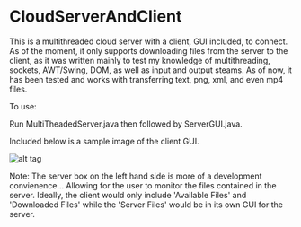 # CloudServerAndClient

This is a multithreaded cloud server with a client, GUI included, to connect. As of the moment, it only supports downloading files from the server to the client, as it was written mainly to test my knowledge of multithreading, sockets, AWT/Swing, DOM, as well as input and output steams. As of now, it has been tested and works with transferring text, png, xml, and even mp4 files.

To use:

Run MultiTheadedServer.java then followed by ServerGUI.java.



Included below is a sample image of the client GUI.

![alt tag](https://cloud.githubusercontent.com/assets/12649881/18596518/51cbf4cc-7bfe-11e6-9e6e-bac5b69dae29.png)




Note: The server box on the left hand side is more of a development convienence... Allowing for the user to monitor the files contained in the server. Ideally, the client would only include 'Available Files' and 'Downloaded Files' while the 'Server Files' would be in its own GUI for the server. 


